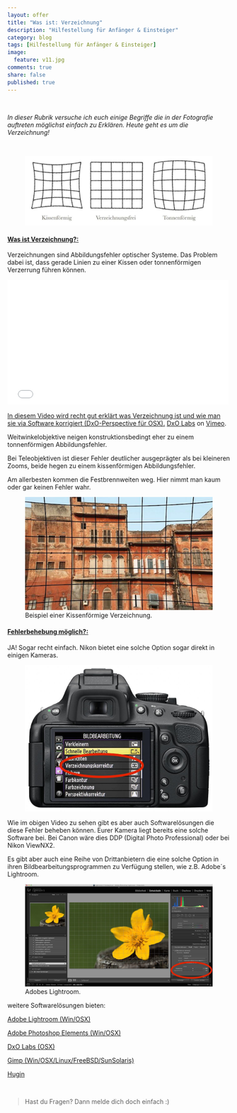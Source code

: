 ```yaml
---
layout: offer
title: "Was ist: Verzeichnung"
description: "Hilfestellung für Anfänger & Einsteiger"
category: blog
tags: [Hilfestellung für Anfänger & Einsteiger]
image:
  feature: v11.jpg
comments: true
share: false
published: true
---
```

 
  


    



*In dieser Rubrik versuche ich euch einige Begriffe die in der Fotografie auftreten möglichst einfach zu Erklären. Heute geht es um die Verzeichnung!* 
 
  




    

<figure>
<img src="/images/v7.jpg"/>
<figcaption></figcaption>
</figure>


#### <a name="fenced-code-block"><u>Was ist Verzeichnung?:</u></a>

Verzeichnungen sind Abbildungsfehler optischer Systeme. Das Problem dabei ist, dass gerade Linien zu einer Kissen oder tonnenförmigen Verzerrung führen können.

<iframe src="//player.vimeo.com/video/77985343?title=0&amp;byline=0&amp;portrait=0" width="500" height="281" frameborder="0" webkitallowfullscreen mozallowfullscreen allowfullscreen></iframe> <p><a href="http://vimeo.com/77985343">In diesem Video wird recht gut erklärt was Verzeichnung ist und wie man sie via Software korrigiert (DxO-Perspective für OSX).</a> <a href="">DxO Labs</a> on <a href="">Vimeo</a>.</p>

Weitwinkelobjektive neigen konstruktionsbedingt eher zu einem tonnenförmigen Abbildungsfehler.

Bei Teleobjektiven ist dieser Fehler deutlicher ausgeprägter als bei kleineren Zooms, beide hegen zu einem kissenförmigen Abbildungsfehler.

Am allerbesten kommen die Festbrennweiten weg. Hier nimmt man kaum oder gar keinen Fehler wahr. 

<figure>
<img src="/images/v9.jpg"/>
<figcaption>Beispiel einer Kissenförmige Verzeichnung.</figcaption>
</figure>

#### <a name="fenced-code-block"><u>Fehlerbehebung möglich?:</u></a>

JA! Sogar recht einfach. Nikon bietet eine solche Option sogar direkt in einigen Kameras.

<figure>
<img src="/images/v8.jpg"/>
<figcaption></figcaption>
</figure>

Wie im obigen Video zu sehen gibt es aber auch Softwarelösungen die diese Fehler beheben können. Eurer Kamera liegt bereits eine solche Software bei. Bei Canon wäre dies DDP (Digital Photo Professional) oder bei Nikon ViewNX2.

Es gibt aber auch eine Reihe von Drittanbietern die eine solche Option in ihren Bildbearbeitungsprogrammen zu Verfügung stellen, wie z.B. Adobe´s Lightroom.

<figure>
<img src="/images/v10.jpg"/>
<figcaption>Adobes Lightroom.</figcaption>
</figure>


weitere Softwarelösungen bieten:

[Adobe Lightroom (Win/OSX)](http://www.adobe.com/de/products/photoshop-lightroom.html)

[Adobe Photoshop Elements (Win/OSX)](http://www.adobe.com/de/products/photoshop-elements.html)

[DxO Labs (OSX)](http://www.dxo.com/intl/photography/dxo-perspective)

[Gimp (Win/OSX/Linux/FreeBSD/SunSolaris)](http://www.gimp.org)

[Hugin](http://hugin.sourceforge.net)


    


> Hast du Fragen? Dann melde dich doch einfach :)